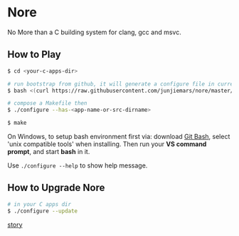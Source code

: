 # Nore

No More than a C building system for clang, gcc and msvc.


## How to Play

```sh
$ cd <your-c-apps-dir>

# run bootstrap from github, it will generate a configure file in current directory
$ bash <(curl https://raw.githubusercontent.com/junjiemars/nore/master/bootstrap.sh)

# compose a Makefile then
$ ./configure --has-<app-name-or-src-dirname>

$ make
```

On Windows, to setup bash environment first via:
download [Git Bash](https://git-scm.com/downloads), select 'unix compatible tools' when installing. Then run your __VS command prompt__, and start __bash__ in it.
 

Use ```./configure --help``` to show help message.


## How to Upgrade Nore

```sh
# in your C apps dir
$ ./configure --update
```


[story](story.md)
